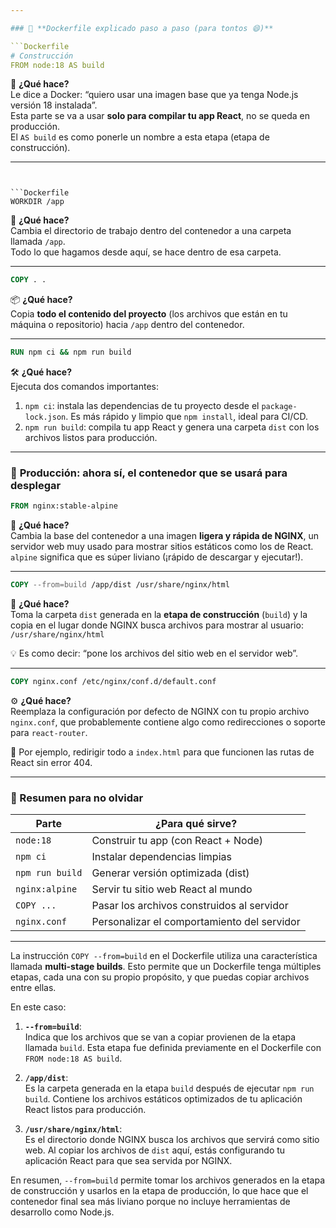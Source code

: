```yaml
---

### 🐳 **Dockerfile explicado paso a paso (para tontos 😄)**

```Dockerfile
# Construcción
FROM node:18 AS build
```
🧱 **¿Qué hace?**  
Le dice a Docker: “quiero usar una imagen base que ya tenga Node.js versión 18 instalada”.  
Esta parte se va a usar **solo para compilar tu app React**, no se queda en producción.  
El `AS build` es como ponerle un nombre a esta etapa (etapa de construcción).

---
```


```Dockerfile
WORKDIR /app
```
📁 **¿Qué hace?**  
Cambia el directorio de trabajo dentro del contenedor a una carpeta llamada `/app`.  
Todo lo que hagamos desde aquí, se hace dentro de esa carpeta.

---

```Dockerfile
COPY . .
```
📦 **¿Qué hace?**  
Copia **todo el contenido del proyecto** (los archivos que están en tu máquina o repositorio) hacia `/app` dentro del contenedor.

---

```Dockerfile
RUN npm ci && npm run build
```
🛠️ **¿Qué hace?**  
Ejecuta dos comandos importantes:

1. `npm ci`: instala las dependencias de tu proyecto desde el `package-lock.json`. Es más rápido y limpio que `npm install`, ideal para CI/CD.
2. `npm run build`: compila tu app React y genera una carpeta `dist` con los archivos listos para producción.

---

### 🚀 **Producción: ahora sí, el contenedor que se usará para desplegar**

```Dockerfile
FROM nginx:stable-alpine
```
🧊 **¿Qué hace?**  
Cambia la base del contenedor a una imagen **ligera y rápida de NGINX**, un servidor web muy usado para mostrar sitios estáticos como los de React.  
`alpine` significa que es súper liviano (¡rápido de descargar y ejecutar!).

---

```Dockerfile
COPY --from=build /app/dist /usr/share/nginx/html
```
📂 **¿Qué hace?**  
Toma la carpeta `dist` generada en la **etapa de construcción** (`build`) y la copia en el lugar donde NGINX busca archivos para mostrar al usuario:  
`/usr/share/nginx/html`

💡 Es como decir: “pone los archivos del sitio web en el servidor web”.

---

```Dockerfile
COPY nginx.conf /etc/nginx/conf.d/default.conf
```
⚙️ **¿Qué hace?**  
Reemplaza la configuración por defecto de NGINX con tu propio archivo `nginx.conf`, que probablemente contiene algo como redirecciones o soporte para `react-router`.

💬 Por ejemplo, redirigir todo a `index.html` para que funcionen las rutas de React sin error 404.

---

### 🧠 Resumen para no olvidar

| Parte        | ¿Para qué sirve?                      |
|--------------|----------------------------------------|
| `node:18`    | Construir tu app (con React + Node)    |
| `npm ci`     | Instalar dependencias limpias          |
| `npm run build` | Generar versión optimizada (dist)   |
| `nginx:alpine` | Servir tu sitio web React al mundo   |
| `COPY ...`   | Pasar los archivos construidos al servidor |
| `nginx.conf` | Personalizar el comportamiento del servidor |

---



La instrucción `COPY --from=build` en el Dockerfile utiliza una característica llamada **multi-stage builds**. Esto permite que un Dockerfile tenga múltiples etapas, cada una con su propio propósito, y que puedas copiar archivos entre ellas.

En este caso:

1. **`--from=build`**:  
   Indica que los archivos que se van a copiar provienen de la etapa llamada `build`. Esta etapa fue definida previamente en el Dockerfile con `FROM node:18 AS build`.

2. **`/app/dist`**:  
   Es la carpeta generada en la etapa `build` después de ejecutar `npm run build`. Contiene los archivos estáticos optimizados de tu aplicación React listos para producción.

3. **`/usr/share/nginx/html`**:  
   Es el directorio donde NGINX busca los archivos que servirá como sitio web. Al copiar los archivos de `dist` aquí, estás configurando tu aplicación React para que sea servida por NGINX.

En resumen, `--from=build` permite tomar los archivos generados en la etapa de construcción y usarlos en la etapa de producción, lo que hace que el contenedor final sea más liviano porque no incluye herramientas de desarrollo como Node.js.